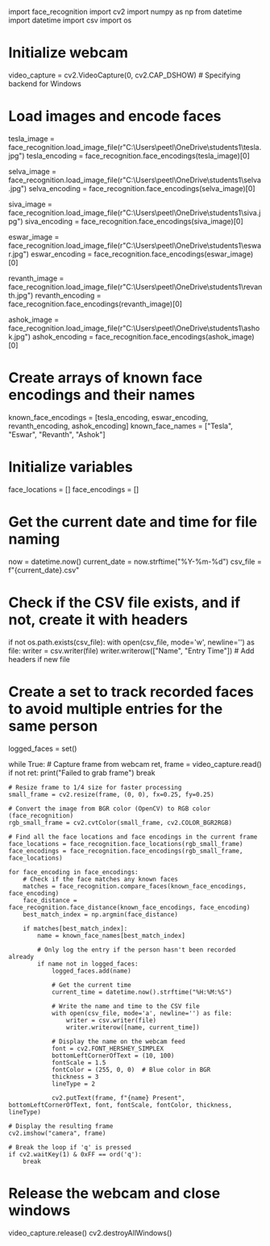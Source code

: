 import face_recognition
import cv2
import numpy as np
from datetime import datetime
import csv
import os

# Initialize webcam
video_capture = cv2.VideoCapture(0, cv2.CAP_DSHOW)  # Specifying backend for Windows

# Load images and encode faces
tesla_image = face_recognition.load_image_file(r"C:\Users\peetl\OneDrive\students1\tesla.jpg")
tesla_encoding = face_recognition.face_encodings(tesla_image)[0]

selva_image = face_recognition.load_image_file(r"C:\Users\peetl\OneDrive\students1\selva.jpg")
selva_encoding = face_recognition.face_encodings(selva_image)[0]

siva_image = face_recognition.load_image_file(r"C:\Users\peetl\OneDrive\students1\siva.jpg")
siva_encoding = face_recognition.face_encodings(siva_image)[0]

eswar_image = face_recognition.load_image_file(r"C:\Users\peetl\OneDrive\students1\eswar.jpg")
eswar_encoding = face_recognition.face_encodings(eswar_image)[0]

revanth_image = face_recognition.load_image_file(r"C:\Users\peetl\OneDrive\students1\revanth.jpg")
revanth_encoding = face_recognition.face_encodings(revanth_image)[0]

ashok_image = face_recognition.load_image_file(r"C:\Users\peetl\OneDrive\students1\ashok.jpg")
ashok_encoding = face_recognition.face_encodings(ashok_image)[0]

# Create arrays of known face encodings and their names
known_face_encodings = [tesla_encoding, eswar_encoding, revanth_encoding, ashok_encoding]
known_face_names = ["Tesla", "Eswar", "Revanth", "Ashok"]

# Initialize variables
face_locations = []
face_encodings = []

# Get the current date and time for file naming
now = datetime.now()
current_date = now.strftime("%Y-%m-%d")
csv_file = f"{current_date}.csv"

# Check if the CSV file exists, and if not, create it with headers
if not os.path.exists(csv_file):
    with open(csv_file, mode='w', newline='') as file:
        writer = csv.writer(file)
        writer.writerow(["Name", "Entry Time"])  # Add headers if new file

# Create a set to track recorded faces to avoid multiple entries for the same person
logged_faces = set()

while True:
    # Capture frame from webcam
    ret, frame = video_capture.read()
    if not ret:
        print("Failed to grab frame")
        break

    # Resize frame to 1/4 size for faster processing
    small_frame = cv2.resize(frame, (0, 0), fx=0.25, fy=0.25)

    # Convert the image from BGR color (OpenCV) to RGB color (face_recognition)
    rgb_small_frame = cv2.cvtColor(small_frame, cv2.COLOR_BGR2RGB)

    # Find all the face locations and face encodings in the current frame
    face_locations = face_recognition.face_locations(rgb_small_frame)
    face_encodings = face_recognition.face_encodings(rgb_small_frame, face_locations)

    for face_encoding in face_encodings:
        # Check if the face matches any known faces
        matches = face_recognition.compare_faces(known_face_encodings, face_encoding)
        face_distance = face_recognition.face_distance(known_face_encodings, face_encoding)
        best_match_index = np.argmin(face_distance)

        if matches[best_match_index]:
            name = known_face_names[best_match_index]

            # Only log the entry if the person hasn't been recorded already
            if name not in logged_faces:
                logged_faces.add(name)

                # Get the current time
                current_time = datetime.now().strftime("%H:%M:%S")

                # Write the name and time to the CSV file
                with open(csv_file, mode='a', newline='') as file:
                    writer = csv.writer(file)
                    writer.writerow([name, current_time])

                # Display the name on the webcam feed
                font = cv2.FONT_HERSHEY_SIMPLEX
                bottomLeftCornerOfText = (10, 100)
                fontScale = 1.5
                fontColor = (255, 0, 0)  # Blue color in BGR
                thickness = 3
                lineType = 2

                cv2.putText(frame, f"{name} Present", bottomLeftCornerOfText, font, fontScale, fontColor, thickness, lineType)

    # Display the resulting frame
    cv2.imshow("camera", frame)

    # Break the loop if 'q' is pressed
    if cv2.waitKey(1) & 0xFF == ord('q'):
        break

# Release the webcam and close windows
video_capture.release()
cv2.destroyAllWindows()
